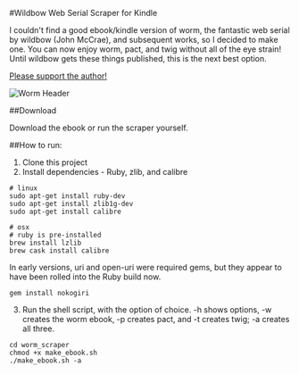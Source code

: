 #Wildbow Web Serial Scraper for Kindle

I couldn't find a good ebook/kindle version of worm, the fantastic web serial by wildbow (John McCrae), and subsequent works, so I decided to make one. You can now enjoy worm, pact, and twig without all of the eye strain! Until wildbow gets these things published, this is the next best option.

[Please support the author!](https://parahumans.wordpress.com/support/)

![Worm Header](http://parahumans.files.wordpress.com/2011/06/cityscape2.jpg)

##Download

Download the ebook or run the scraper yourself.

##How to run:

1. Clone this project
2. Install dependencies - Ruby, zlib, and calibre


  ```command
  # linux
  sudo apt-get install ruby-dev
  sudo apt-get install zlib1g-dev
  sudo apt-get install calibre

  # osx
  # ruby is pre-installed
  brew install lzlib
  brew cask install calibre
  ```

  In early versions, uri and open-uri were required gems, but they appear to have been rolled into the Ruby build now. 
  ```command
  gem install nokogiri
  ```

3. Run the shell script, with the option of choice. -h shows options, -w creates the worm ebook, -p creates pact, and -t creates twig; -a creates all three.

  ```command
  cd worm_scraper
  chmod +x make_ebook.sh
  ./make_ebook.sh -a
  ```
